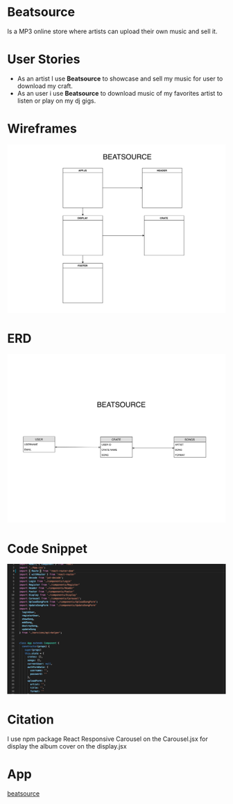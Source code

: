 # Beatsource
Is a MP3 online store where artists can upload their own music and sell it.

# User Stories
- As an artist I use **Beatsource** to showcase and sell my music for user to download my craft.
- As an user i use **Beatsource** to download music of my favorites artist to listen or play on my dj gigs.

# Wireframes
![wireframe](client/src/images/beatsourcewireframe.jpeg)

# ERD
![beatsourceERD](client/src/images/beatsource_erd.jpg)

# Code Snippet
![code snippet](client/src/images/codesnippet.png)

# Citation
I use npm package React Responsive Carousel on the Carousel.jsx for display the album cover on the display.jsx

# App
[beatsource](http://beatsource.surge.sh)
